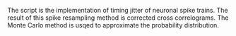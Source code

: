 The script is the implementation of timing jitter of neuronal spike trains.
The result of this spike resampling method is corrected cross correlograms.
The Monte Carlo method is usqed to approximate the probability distribution.

